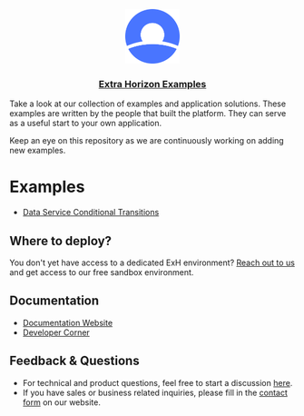 <p align="center">
  <a href="https://www.extrahorizon.com">
    <img src="static/exh-logo.png" height="96">
    <h3 align="center">Extra Horizon Examples</h3>
  </a>
</p>

Take a look at our collection of examples and application solutions. These examples are written by the people that built the platform. They can serve as a useful start to your own application.  

Keep an eye on this repository as we are continuously working on adding new examples.

# Examples 
* [Data Service Conditional Transitions](examples/data-service-conditional-transitions/)

## Where to deploy?
You don't yet have access to a dedicated ExH environment? [Reach out to us](https://www.extrahorizon.com/onboarding-extra-horizon-medical-baas-platform#1882979070) and get access to our free sandbox environment. 
## Documentation
* [Documentation Website](https://docs.extrahorizon.com)
* [Developer Corner](https://www.extrahorizon.com/developer-corner)

## Feedback & Questions
* For technical and product questions, feel free to start a discussion [here](https://github.com/ExtraHorizon/examples/discussions).  
* If you have sales or business related inquiries, please fill in the [contact form](https://www.extrahorizon.com/contact) on our website.

